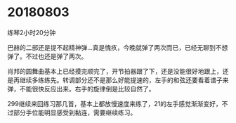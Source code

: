 # 20180803

练琴2小时20分钟

巴赫的二部还是提不起精神弹...真是愧疚，今晚就弹了两次而已，已经无聊到不想弹了。不过也还是弹了两次。

肖邦的圆舞曲基本上已经摸完顺完了，开节拍器跟了下，还是没能很好地跟上，还是再继续多练练先。转调部分还不是那么好能提速的，左手的和弦还要看着谱子来弹，不能很快反应出来。右手的旋律倒是比较自然了。

299继续来回练习那几首，基本上都放慢速度来练了，21的左手感觉渐渐变好，不过部分手位能明显感受到黏连，需要继续练习。
